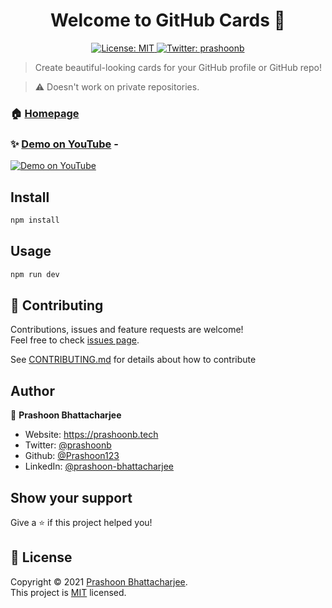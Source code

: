 <h1 align="center">Welcome to GitHub Cards 👋</h1>
<p align="center">
  <a href="https://github.com/Prashoon123/github-cards/blob/main/LICENSE" target="_blank">
    <img alt="License: MIT" src="https://img.shields.io/badge/License-MIT-yellow.svg" />
  </a>
  <a href="https://twitter.com/prashoonb" target="_blank">
    <img alt="Twitter: prashoonb" src="https://img.shields.io/twitter/follow/prashoonb.svg?style=social" />
  </a>
  <br />
<!--   <a href="https://www.producthunt.com/posts/social-banner?utm_source=badge-featured&utm_medium=badge&utm_souce=badge-social-banner" target="_blank"><img src="https://api.producthunt.com/widgets/embed-image/v1/featured.svg?post_id=316742&theme=dark" alt="Social Banner - Generate banners for your social media accounts | Product Hunt" style="width: 250px; height: 54px;" width="250" height="54" /></a>
</p> -->

> Create beautiful-looking cards for your GitHub profile or GitHub repo! <br />

> ⚠️ Doesn't work on private repositories.

### 🏠 [Homepage](https://www.github-cards.ml/)

### ✨ [Demo on YouTube](https://www.youtube.com/watch?v=mYtPcQ03BNo) -

[![Demo on YouTube](https://img.youtube.com/vi/mYtPcQ03BNo/0.jpg)](https://www.youtube.com/watch?v=mYtPcQ03BNo)

## Install

```sh
npm install
```

## Usage

```sh
npm run dev
```

## 🤝 Contributing

Contributions, issues and feature requests are welcome!<br />Feel free to check [issues page](https://github.com/Prashoon123/github-cards/issues).

See [CONTRIBUTING.md](https://github.com/Prashoon123/github-cards/blob/main/CONTRIBUTING.md) for details about how to contribute

## Author

🧍 **Prashoon Bhattacharjee**

- Website: https://prashoonb.tech
- Twitter: [@prashoonb](https://twitter.com/prashoonb)
- Github: [@Prashoon123](https://github.com/Prashoon123)
- LinkedIn: [@prashoon-bhattacharjee](https://www.linkedin.com/in/prashoon-bhattacharjee/)

## Show your support

Give a ⭐️ if this project helped you!

## 📝 License

Copyright © 2021 [Prashoon Bhattacharjee](https://github.com/Prashoon123).<br />
This project is [MIT](https://github.com/Prashoon123/github-cards/blob/main/LICENSE) licensed.
